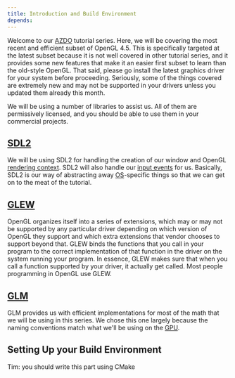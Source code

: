 ```yaml
---
title: Introduction and Build Environment
depends:
---
```


Welcome to our [AZDO](http://gdcvault.com/play/1020791/ "Approaching Zero Driver Overhead") tutorial series.  Here, we will be covering the most recent and efficient subset of OpenGL 4.5.  This is specifically targeted at the latest subset because it is not well covered in other tutorial series, and it provides some new features that make it an easier first subset to learn than the old-style OpenGL.  That said, please go install the latest graphics driver for your system before proceeding. Seriously, some of the things covered are extremely new and may not be supported in your drivers unless you updated them already this month.

We will be using a number of libraries to assist us.  All of them are permissively licensed, and you should be able to use them in your commercial projects.

[SDL2](http://libsdl.org/ "Simple DirectMedia Layer")
----------------------------------------------------
We will be using SDL2 for handling the creation of our window and OpenGL [rendering context](# "The place in the window where OpenGL draws all of the pretty pictures. Yes, 'Pretty Pictures' is a technical term.").  SDL2 will also handle our [input events](# "key presses, mouse movement, etc") for us.  Basically, SDL2 is our way of abstracting away [OS](# "Operating system")-specific things so that we can get on to the meat of the tutorial.

[GLEW](http://glew.sourceforge.net/ "The OpenGL Extension Wrangler Library")
----------------------------------------------------------------------------
OpenGL organizes itself into a series of extensions, which may or may not be supported by any particular driver depending on which version of OpenGL they support and which extra extensions that vendor chooses to support beyond that.  GLEW binds the functions that you call in your program to the correct implementation of that function in the driver on the system running your program.  In essence, GLEW makes sure that when you call a function supported by your driver, it actually get called.  Most people programming in OpenGL use GLEW.

[GLM](http://glm.g-truc.net/ "OpenGL Mathematics")
--------------------------------------------------
GLM provides us with efficient implementations for most of the math that we will be using in this series. We chose this one largely because the naming conventions match what we'll be using on the [GPU](# "Graphics Processing Unit. IE: graphics card. I admit it, I'm just having fun with hover-text.").

Setting Up your Build Environment
---------------------------------
Tim: you should write this part using CMake
